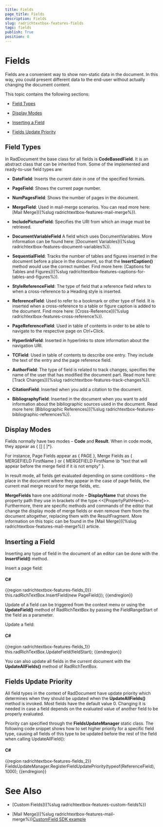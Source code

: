 ```yaml
---
title: Fields
page_title: Fields
description: Fields
slug: radrichtextbox-features-fields
tags: fields
publish: True
position: 0
---
```


# Fields



Fields are a convenient way to show non-static data in the document. In this way, you could present different data to the end-user without actually changing the document content.
      

This topic contains the following sections:

* [Field Types](#field-types)

* [Display Modes](#display-modes)

* [Inserting a Field](#inserting-a-field)

* [Fields Update Priority](#fields-update-priority)

## Field Types

In RadDocument the base class for all fields is __CodeBasedField__. It is an abstract class that can be inherited from. Some of the implemented and ready-to-use field types are:
        

* __DateField__: Inserts the current date in one of the specified formats.
            

* __PageField__: Shows the current page number.
            

* __NumPagesField__: Shows the number of pages in the document.
            

* __MergeField__: Used in mail-merge scenarios. You can read more here: [Mail Merge]({%slug radrichtextbox-features-mail-merge%}).
            

* __IncludePictureField__: Specifies the URI from which an image must be retrieved.
            

* __DocumentVariableField__ А field which uses DocumentVariables. More information can be found here: [Document Variables]({%slug radrichtextbox-features-document-variables%}).
            

* __SequentialField__: Tracks the number of tables and figures inserted in the document before a place in the document, so that the __InsertCaption()__ method would use the correct number. Find more here: [Captions for Tables and Figures]({%slug radrichtextbox-features-captions-for-tables-and-figures%}).
            

* __StyleReferenceField__: The type of field that a reference field refers to when a cross-reference to a Heading style is inserted.
            

* __ReferenceField__: Used to refer to a bookmark or other type of field. It is inserted when a cross-reference to a table or figure caption is added to the document. Find more here: [Cross-Reference]({%slug radrichtextbox-features-cross-reference%}).
            

* __PageReferenceField__: Used in table of contents in order to be able to navigate to the respective page on Ctrl+Click.
            

* __HyperlinkField__: Inserted in hyperlinks to store information about the navigation URI.
            

* __TCField__: Used in table of contents to describe one entry. They include the text of the entry and the page reference field.
            

* __AuthorField__: The type of field is related to track changes, specifies the name of the user that has modified the document part. Read more here: [Track Changes]({%slug radrichtextbox-features-track-changes%}).
            

* __CitationField__: Inserted when you add a citation to the document.
            

* __BibliographyField__: Inserted in the document when you want to add information about the bibliographic sources used in the document. Read more here: [Bibliographic References]({%slug radrichtextbox-features-bibliographic-references%}).
            

## Display Modes

Fields normally have two modes – __Code__ and __Result__. When in code mode, they appear as {<FieldTypeName> [<field parameter>] [<switch> <switch parameter>]*}.
        

For instance, Page Fields appear as { PAGE }, Merge Fields as { MERGEFIELD FirstName } or { MERGEFIELD FirstName \b "text that will appear before the merge field if it is not empty" }.
        

In result mode, all fields get evaluated depending on some conditions – the place in the document where they appear in the case of page fields, the current mail merge record for merge fields, etc.

__MergeFields__ have one additional mode – __DisplayName__ that shows the property path they use in brackets of the type <<[PropertyPathHere]>>. Furthermore, there are specific methods and commands of the editor that change the display mode of merge fields or even remove them from the document altogether, replacing them with the ResultFragment. More information on this topic can be found in the [Mail Merge]({%slug radrichtextbox-features-mail-merge%}) article.
        

## Inserting a Field

Inserting any type of field in the document of an editor can be done with the __InsertField()__ method.
        

Insert a page field:

#### __C#__

{{region radrichtextbox-features-fields_0}}
	            this.radRichTextBox.InsertField(new PageField());
	{{endregion}}



Update of a field can be triggered from the context menu or using the __UpdateField()__ method of RadRichTextBox by passing the FieldRangeStart of the field as a parameter.
        

Update a field:

#### __C#__

{{region radrichtextbox-features-fields_1}}
	            this.radRichTextBox.UpdateField(fieldStart);
	{{endregion}}



You can also update all fields in the current document with the __UpdateAllFields()__ method of RadRichTextBox.
        

## Fields Update Priority

All field types in the context of RadDocument have update priority which determines when they should be updated when the __UpdateAllFields()__ method is invoked. Most fields have the default value 0. Changing it is needed in case a field depends on the evaluated value of another field to be properly evaluated.
        

Priority can specified through the __FieldsUpdateManager__ static class. The following code snippet shows how to set higher priority for a specific field type, causing all fields of this type to be updated before the rest of the field when calling UpdateAllField():
        

#### __C#__

{{region radrichtextbox-features-fields_2}}
	            FieldsUpdateManager.RegisterFieldUpdatePriority(typeof(ReferenceField), 1000);
	{{endregion}}



# See Also

 * [Custom Fields]({%slug radrichtextbox-features-custom-fields%})

 * [Mail Merge]({%slug radrichtextbox-features-mail-merge%})[CustomField SDK example](https://github.com/telerik/xaml-sdk/tree/master/RichTextBox/CustomField)
